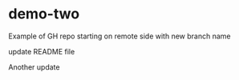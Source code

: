 
# demo-two
Example of GH repo starting on remote side with new branch name

update README file

Another update
